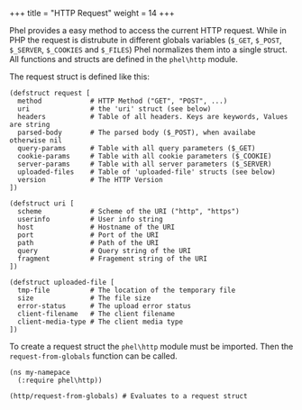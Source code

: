 +++
title = "HTTP Request"
weight = 14
+++

Phel provides a easy method to access the current HTTP request. While in PHP the request is distrubute in different globals variables (`$_GET`, `$_POST`, `$_SERVER`, `$_COOKIES` and `$_FILES`) Phel normalizes them into a single struct. All functions and structs are defined in the `phel\http` module.

The request struct is defined like this:

```phel
(defstruct request [
  method            # HTTP Method ("GET", "POST", ...)
  uri               # the 'uri' struct (see below)
  headers           # Table of all headers. Keys are keywords, Values are string
  parsed-body       # The parsed body ($_POST), when availabe otherwise nil
  query-params      # Table with all query parameters ($_GET)
  cookie-params     # Table with all cookie parameters ($_COOKIE)
  server-params     # Table with all server parameters ($_SERVER)
  uploaded-files    # Table of 'uploaded-file' structs (see below)
  version           # The HTTP Version
])

(defstruct uri [
  scheme            # Scheme of the URI ("http", "https")
  userinfo          # User info string
  host              # Hostname of the URI
  port              # Port of the URI
  path              # Path of the URI
  query             # Query string of the URI
  fragment          # Fragement string of the URI
])

(defstruct uploaded-file [
  tmp-file          # The location of the temporary file
  size              # The file size
  error-status      # The upload error status
  client-filename   # The client filename
  client-media-type # The client media type
])
```

To create a request struct the `phel\http` module must be imported. Then the `request-from-globals` function can be called.

```phel
(ns my-namepace
  (:require phel\http))

(http/request-from-globals) # Evaluates to a request struct
```